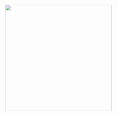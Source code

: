 <p>
    <a href="https://vaunt.dev">
        <img src="https://api.vaunt.dev/entities/elewis787/contributions?format=svg&private=true" width="350" />
    </a>
</p>

